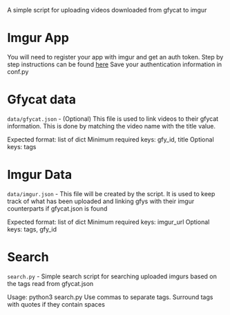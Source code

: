 A simple script for uploading videos downloaded from gfycat to imgur

# Imgur App

You will need to register your app with imgur and get an auth token.
Step by step instructions can be found [here](https://apidocs.imgur.com/)
Save your authentication information in conf.py

# Gfycat data

`data/gfycat.json` - (Optional) This file is used to link videos to their
gfycat information. This is done by matching the video name with the title
value.

Expected format: list of dict
Minimum required keys: gfy_id, title
Optional keys: tags

# Imgur Data

`data/imgur.json` - This file will be created by the script. It is used to keep
track of what has been uploaded and linking gfys with their imgur counterparts
if gfycat.json is found

Expected format: list of dict
Minimum required keys: imgur_url
Optional keys: tags, gfy_id

# Search

`search.py` - Simple search script for searching uploaded imgurs based on the
tags read from gfycat.json

Usage: python3 search.py <tags>
Use commas to separate tags. Surround tags with quotes if they contain spaces
